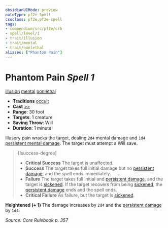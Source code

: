 ```yaml
---
obsidianUIMode: preview
noteType: pf2e-Spell
cssclass: pf2e,pf2e-spell
tags:
- compendium/src/pf2e/crb
- spell/level/1
- trait/illusion
- trait/mental
- trait/nonlethal
aliases: ["Phantom Pain"]
---
```

# Phantom Pain *Spell 1*   
[illusion](rules/traits/illusion.md "Illusion School Trait")  [mental](rules/traits/mental.md "Mental Effect Trait")  [nonlethal](rules/traits/nonlethal.md "Nonlethal Weapon Trait")  

- **Traditions** [occult](rules/traits/occult.md "Occult Tradition Trait")
- **Cast** [>>](rules/core-rulebook/chapter-9-playing-the-game.md#Actions "Two-Action") 
- **Range**: 30 foot
- **Targets**: 1 creature
- **Saving Throw**: Will
- **Duration**: 1 minute

Illusory pain wracks the target, dealing `2d4` mental damage and `1d4` [persistent mental damage](rules/conditions.md#Persistent%20Damage). The target must attempt a Will save.

> [!success-degree] 
> - **Critical Success** The target is unaffected.
> - **Success** The target takes full initial damage but no [persistent damage](rules/conditions.md#Persistent%20Damage), and the spell ends immediately.
> - **Failure** The target takes full initial and [persistent damage](rules/conditions.md#Persistent%20Damage), and the target is [sickened](rules/conditions.md#Sickened). If the target recovers from being [sickened](rules/conditions.md#Sickened), the [persistent damage](rules/conditions.md#Persistent%20Damage) ends and the spell ends.
> - **Critical Failure** As failure, but the target is [sickened](rules/conditions.md#Sickened).

**Heightened (+ 1)** The damage increases by `2d4` and the [persistent damage](rules/conditions.md#Persistent%20Damage) by `1d4`.

*Source: Core Rulebook p. 357*